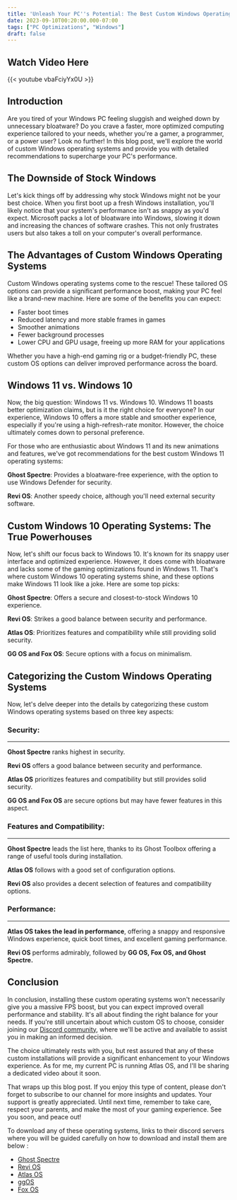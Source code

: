 ```yaml
---
title: 'Unleash Your PC''s Potential: The Best Custom Windows Operating Systems'
date: 2023-09-10T00:20:00.000-07:00
tags: ["PC Optimizations", "Windows"]
draft: false
---
```


**Watch Video Here** 
---
{{< youtube vbaFciyYx0U >}}  
  
Introduction 
--- 

Are you tired of your Windows PC feeling sluggish and weighed down by unnecessary bloatware? Do you crave a faster, more optimized computing experience tailored to your needs, whether you're a gamer, a programmer, or a power user? Look no further! In this blog post, we'll explore the world of custom Windows operating systems and provide you with detailed recommendations to supercharge your PC's performance.

  

The Downside of Stock Windows
--- 
  

Let's kick things off by addressing why stock Windows might not be your best choice. When you first boot up a fresh Windows installation, you'll likely notice that your system's performance isn't as snappy as you'd expect. Microsoft packs a lot of bloatware into Windows, slowing it down and increasing the chances of software crashes. This not only frustrates users but also takes a toll on your computer's overall performance.

  

The Advantages of Custom Windows Operating Systems
--- 
  

Custom Windows operating systems come to the rescue! These tailored OS options can provide a significant performance boost, making your PC feel like a brand-new machine. Here are some of the benefits you can expect:

  

*   Faster boot times
*   Reduced latency and more stable frames in games
*   Smoother animations
*   Fewer background processes
*   Lower CPU and GPU usage, freeing up more RAM for your applications

Whether you have a high-end gaming rig or a budget-friendly PC, these custom OS options can deliver improved performance across the board.

  

Windows 11 vs. Windows 10
--- 
  

Now, the big question: Windows 11 vs. Windows 10. Windows 11 boasts better optimization claims, but is it the right choice for everyone? In our experience, Windows 10 offers a more stable and smoother experience, especially if you're using a high-refresh-rate monitor. However, the choice ultimately comes down to personal preference.

  

For those who are enthusiastic about Windows 11 and its new animations and features, we've got recommendations for the best custom Windows 11 operating systems:

  

**Ghost Spectre**: Provides a bloatware-free experience, with the option to use Windows Defender for security.

  

**Revi OS**: Another speedy choice, although you'll need external security software.

  

Custom Windows 10 Operating Systems: The True Powerhouses
--- 
  

Now, let's shift our focus back to Windows 10. It's known for its snappy user interface and optimized experience. However, it does come with bloatware and lacks some of the gaming optimizations found in Windows 11. That's where custom Windows 10 operating systems shine, and these options make Windows 11 look like a joke. Here are some top picks:

  

**Ghost Spectre**: Offers a secure and closest-to-stock Windows 10 experience.

  

**Revi OS**: Strikes a good balance between security and performance.

  

**Atlas OS**: Prioritizes features and compatibility while still providing solid security.

  

**GG OS and Fox OS**: Secure options with a focus on minimalism.

  

Categorizing the Custom Windows Operating Systems
--- 
  

Now, let's delve deeper into the details by categorizing these custom Windows operating systems based on three key aspects:

  

### Security:
--- 
  

**Ghost Spectre** ranks highest in security.

**Revi OS** offers a good balance between security and performance.

**Atlas OS** prioritizes features and compatibility but still provides solid security.

**GG OS and Fox OS** are secure options but may have fewer features in this aspect.

### Features and Compatibility:
--- 
  

**Ghost Spectre** leads the list here, thanks to its Ghost Toolbox offering a range of useful tools during installation.

**Atlas OS** follows with a good set of configuration options.

**Revi OS** also provides a decent selection of features and compatibility options.

  

### Performance:
--- 
  

**Atlas OS takes the lead in performance**, offering a snappy and responsive Windows experience, quick boot times, and excellent gaming performance.

**Revi OS** performs admirably, followed by **GG OS, Fox OS, and Ghost Spectre.**

Conclusion
--- 
  

In conclusion, installing these custom operating systems won't necessarily give you a massive FPS boost, but you can expect improved overall performance and stability. It's all about finding the right balance for your needs. If you're still uncertain about which custom OS to choose, consider joining our [Discord community](https://discord.gg/vCQEcfBw5T), where we'll be active and available to assist you in making an informed decision.

  

The choice ultimately rests with you, but rest assured that any of these custom installations will provide a significant enhancement to your Windows experience. As for me, my current PC is running Atlas OS, and I'll be sharing a dedicated video about it soon.

  

That wraps up this blog post. If you enjoy this type of content, please don't forget to subscribe to our channel for more insights and updates. Your support is greatly appreciated. Until next time, remember to take care, respect your parents, and make the most of your gaming experience. See you soon, and peace out!

  

To download any of these operating systems, links to their discord servers where you will be guided carefully on how to download and install them are below :

*   [Ghost Spectre](https://www.youtube.com/@GHOSTSPECTRE/videos)
*   [Revi OS](https://revi.cc/)
*   [Atlas OS](https://atlasos.net/)
*   [ggOS](https://dsc.gg/ggos)
*   [Fox OS](https://theultimatefoxos.dev/)